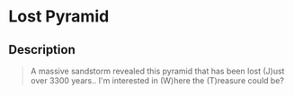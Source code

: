 # Lost Pyramid
## Description
> A massive sandstorm revealed this pyramid that has been lost (J)ust over 3300 years.. I'm interested in (W)here the (T)reasure could be?
